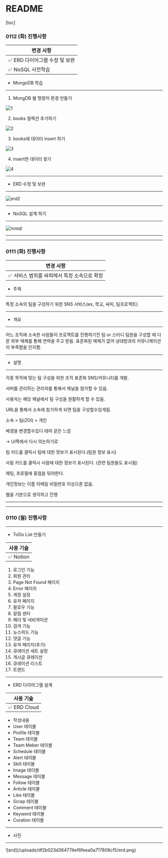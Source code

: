 # README

[toc]

### 0112 (화) 진행사항

| 변경 사항                                      |
| ---------------------------------------------- |
| :white_check_mark: ERD 다이어그램 수정 및 보완 |
| :white_check_mark: NoSQL 사전학습              |

- MongoDB 학습

<hr>

1. MongDB 쉘 명령어 환경 만들기

![1](/uploads/d6f74e228da1fe9f63e38bc8b3857d23/1.png)

2. books 컬렉션 추가하기

![2](/uploads/845e34fbe96e2bb32e2dbb10160ef58d/2.png)

3. books에 데이터 insert 하기

![3](/uploads/c8941bd69a0dc097fe48f73dfd880d5c/3.png)

4. insert한 데이터 찾기

![4](/uploads/3c86ab909b2ec8b4c76c44dbb5d5893e/4.png)

<hr>

- ERD 수정 및 보완

<hr>

![erd2](/uploads/4b7571a966ae805e8892fd862043d0fe/erd2.png)

<hr>

- NoSQL 설계 하기

<hr>

![nosql](/uploads/19934370ddf48db6966fa1f08fb19567/nosql.png)

<hr>

<hr>

### 0111 (화) 진행사항

| 변경 사항                                                    |
| ------------------------------------------------------------ |
| :white_check_mark: 서비스 범위를 싸피에서 특정 소속으로 확장 |

- 주제

<hr>

특정 소속의 팀을 구성하기 위한 SNS 서비스(ex, 학교, 싸피, 팀프로젝트)

<hr>

- 개요

<hr>
어느 조직에 소속한 사람들이 프로젝트를 진행하기전 팀 or 스터디 팀원을 구성할 때 다른 외부 매체를 통해 연락을 주고 받음. 표준화된 매체가 없어 상대방과의 커뮤니케이션이 부족함을 인지함.

<hr>

- 설명

<hr>

각종 목적에 맞는 팀 구성을 위한 조직 표준화 SNS/커뮤니티를 개발.

서버를 관리하는 관리자를 통해서 채널을 참가할 수 있음.

사용자는 해당 채널에서 팀 구성을 원활하게 할 수 있음.

URL을 통해서 소속에 참가하게 되면 팀을 구성할수있게됨.

소속 > 팀(ZOI) > 개인

배경을 변경할수있다 테마 같은 느낌

→ UI쪽에서 다시 의논하기로

팀 카드를 클릭시 팀에 대한 정보가 표시된다.(팀원 정보 표시)

사람 카드를 클릭시 사람에 대한 정보가 표시된다. (관련 팀원들도 표시됨)

채팅, 프로필에 중점을 둬야한다.

개인정보는 이름 이메일 비밀번호 이상으론 없음.

웹을 기본으로 생각하고 진행

<hr>
<hr>

### 0110 (월) 진행사항

<hr>

- ToDo List 만들기

| 사용 기술                 |
| ------------------------- |
| :white_check_mark: Notion |

1. 로그인 기능
2. 회원 관리
3. Page Not Found 페이지
4. Error 페이지
5. 계정 설정
6. 유저 페이지
7. 팔로우 기능
8. 알림 센터
9. 헤더 및 네비게이션
10. 검색 기능
11. 뉴스피드 기능
12. 댓글 기능
13. 유저 페이지(추가)
14. 큐레이션 세트 설정
15. 게시글 큐레이션
16. 큐레이션 리스트
17. 트렌드

<hr>

- ERD 다이어그램 설계

| 사용 기술                    |
| ---------------------------- |
| :white_check_mark: ERD Cloud |

- 작성내용
- User 테이블
- Profile 테이블
- Team 테이블
- Team Meber 테이블
- Schedule 테이블
- Alert 테이블
- Skill 테이블
- Image 테이블
- Message 테이블
- Follow 테이블
- Article 테이블
- Like 테이블
- Scrap 테이블
- Comment 테이블
- Keyword 테이블
- Curation 테이블
<hr>

* 사진
<hr>
![erd](/uploads/df2b023d364774ef6feea0a717808cf5/erd.png)
